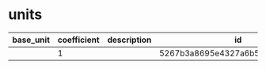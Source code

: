# units
|base_unit|coefficient|description|id|is_error|name|
|--|--|--|--|--|--|
||1||5267b3a8695e4327a6b5b259dbae9f76|True|грамм|